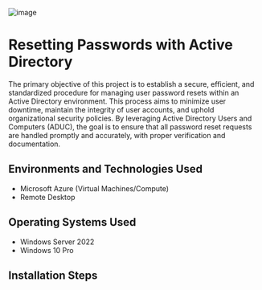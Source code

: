 <p align="center">
  
![image](https://github.com/user-attachments/assets/2242f440-7d95-4a4f-9bf3-b4b462d80442)

</p>

<h1>Resetting Passwords with Active Directory</h1>
The primary objective of this project is to establish a secure, efficient, and standardized procedure for managing user password resets within an Active Directory environment. This process aims to minimize user downtime, maintain the integrity of user accounts, and uphold organizational security policies. By leveraging Active Directory Users and Computers (ADUC), the goal is to ensure that all password reset requests are handled promptly and accurately, with proper verification and documentation.<br />

<h2>Environments and Technologies Used</h2>

- Microsoft Azure (Virtual Machines/Compute)
- Remote Desktop

<h2>Operating Systems Used </h2>

- Windows Server 2022
- Windows 10 Pro

<h2>Installation Steps</h2>
